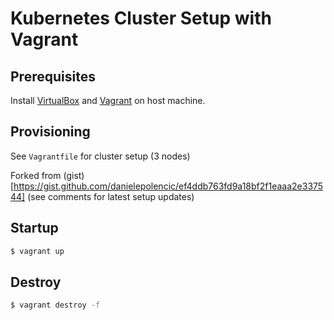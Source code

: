 # Kubernetes Cluster Setup with Vagrant

## Prerequisites

Install [VirtualBox](https://www.virtualbox.org/wiki/Downloads) and [Vagrant](https://www.vagrantup.com/downloads.html) on host machine.

## Provisioning

See `Vagrantfile` for cluster setup (3 nodes)

Forked from (gist)[https://gist.github.com/danielepolencic/ef4ddb763fd9a18bf2f1eaaa2e337544] (see comments for latest setup updates)

## Startup

```bash
$ vagrant up
```

## Destroy

```bash
$ vagrant destroy -f
```